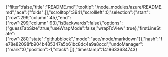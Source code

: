{"filter":false,"title":"README.md","tooltip":"/node_modules/azure/README.md","ace":{"folds":[],"scrolltop":3941,"scrollleft":0,"selection":{"start":{"row":299,"column":45},"end":{"row":299,"column":93},"isBackwards":false},"options":{"guessTabSize":true,"useWrapMode":false,"wrapToView":true},"firstLineState":{"row":280,"state":"githubblock","mode":"ace/mode/markdown"}},"hash":"fe78e82098fb904b485347a5b61bc8dc4a9a8ccd","undoManager":{"mark":0,"position":-1,"stack":[]},"timestamp":1419633634743}